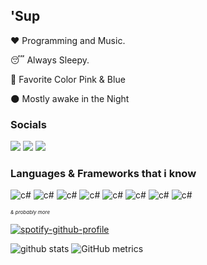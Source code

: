 ## 'Sup


❤ Programming and Music.

😴 Always Sleepy.

🎨 Favorite Color Pink & Blue

🌑 Mostly awake in the Night


### Socials
[<img src="https://img.shields.io/badge/Kiramilyy%20-%231DA1F2.svg?&style=for-the-badge&logo=Twitter&logoColor=white"/>](https://twitter.com/Kiramilyy)
[<img src="https://img.shields.io/badge/Kiramily%20-%239146FF.svg?&style=for-the-badge&logo=Twitch&logoColor=white"/>](https://twitch.tv/Kiramily)
[<img src="https://img.shields.io/badge/Kiramily%20-%23FF0000.svg?&style=for-the-badge&logo=YouTube&logoColor=white"/>](https://www.youtube.com/channel/UCS_O0E2jFmL7m_96-P3Pr7Q)

### Languages & Frameworks that i know
![c#](https://img.shields.io/badge/c%23%20-%23239120.svg?&style=for-the-badge&logo=c-sharp&logoColor=white)
![c#](https://img.shields.io/badge/node.js%20-%2343853D.svg?&style=for-the-badge&logo=node.js&logoColor=white)
![c#](https://img.shields.io/badge/html5%20-%23E34F26.svg?&style=for-the-badge&logo=html5&logoColor=white)
![c#](https://img.shields.io/badge/javascript%20-%23323330.svg?&style=for-the-badge&logo=javascript&logoColor=%23F7DF1E)
![c#](https://img.shields.io/badge/typescript%20-%23007ACC.svg?&style=for-the-badge&logo=typescript&logoColor=white)
![c#](https://img.shields.io/badge/c%23%20-%23239120.svg?&style=for-the-badge&logo=c-sharp&logoColor=white)
![c#](https://img.shields.io/badge/react%20-%2320232a.svg?&style=for-the-badge&logo=react&logoColor=%2361DAFB)
![c#](https://img.shields.io/badge/webpack%20-%238DD6F9.svg?&style=for-the-badge&logo=webpack&logoColor=black)

<span style="font-size: 8px">*& probably more*</span>

[![spotify-github-profile](https://spotify-github-profile.vercel.app/api/view?uid=e78dx9897ccin3p3owy4lcl02&cover_image=true&theme=natemoo-re)](https://spotify-github-profile.vercel.app/api/view?uid=e78dx9897ccin3p3owy4lcl02&redirect=true)

![github stats](https://github-readme-stats.vercel.app/api?username=Kiramily&theme=dracula&count_private=true)
![GitHub metrics](https://metrics.lecoq.io/Kiramily?base.header=0&base.activity=0&base.community=0&base.repositories=0&base.metadata=0&languages=1)